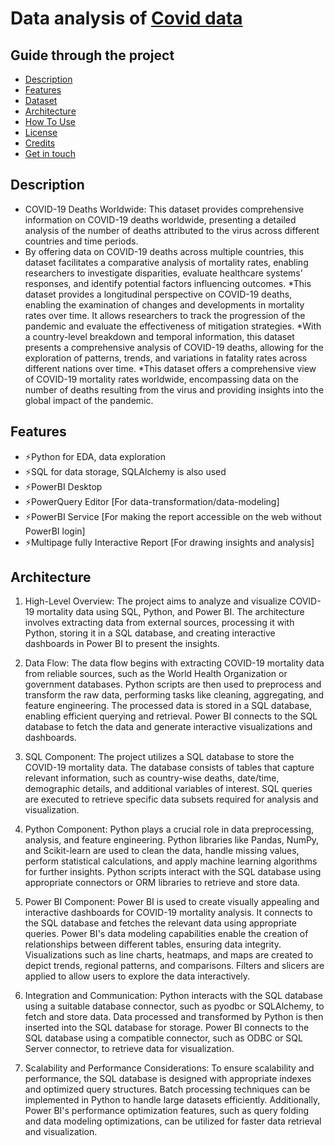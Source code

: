 # Data analysis of [Covid data](https://ourworldindata.org/covid-deaths)

## Guide through the project
- [Description](#description) 
- [Features](#features)
- [Dataset](#dataset)
- [Architecture](#architecture)
- [How To Use](#how-to-use)
- [License](#license)
- [Credits](#credits)
- [Get in touch](#get-in-touch)

## Description
* COVID-19 Deaths Worldwide:
This dataset provides comprehensive information on COVID-19 deaths worldwide, presenting a detailed analysis of the number of deaths attributed to the virus across different countries and time periods.
* By offering data on COVID-19 deaths across multiple countries, this dataset facilitates a comparative analysis of mortality rates, enabling researchers to investigate disparities, evaluate healthcare systems' responses, and identify potential factors influencing outcomes.
*This dataset provides a longitudinal perspective on COVID-19 deaths, enabling the examination of changes and developments in mortality rates over time. It allows researchers to track the progression of the pandemic and evaluate the effectiveness of mitigation strategies.
*With a country-level breakdown and temporal information, this dataset presents a comprehensive analysis of COVID-19 deaths, allowing for the exploration of patterns, trends, and variations in fatality rates across different nations over time.
*This dataset offers a comprehensive view of COVID-19 mortality rates worldwide, encompassing data on the number of deaths resulting from the virus and providing insights into the global impact of the pandemic.

## Features
- ⚡Python for EDA, data exploration
- ⚡SQL for data storage, SQLAlchemy is also used
- ⚡PowerBI Desktop
- ⚡PowerQuery Editor [For data-transformation/data-modeling]  
- ⚡PowerBI Service [For making the report accessible on the web without PowerBI login]  
- ⚡Multipage fully Interactive Report [For drawing insights and analysis] 

## Architecture

1. High-Level Overview:
   The project aims to analyze and visualize COVID-19 mortality data using SQL, Python, and Power BI. The architecture involves extracting data from external sources, processing it with Python, storing it in a SQL database, and creating interactive dashboards in Power BI to present the insights.

2. Data Flow:
   The data flow begins with extracting COVID-19 mortality data from reliable sources, such as the World Health Organization or government databases. Python scripts are then used to preprocess and transform the raw data, performing tasks like cleaning, aggregating, and feature engineering. The processed data is stored in a SQL database, enabling efficient querying and retrieval. Power BI connects to the SQL database to fetch the data and generate interactive visualizations and dashboards.

3. SQL Component:
   The project utilizes a SQL database to store the COVID-19 mortality data. The database consists of tables that capture relevant information, such as country-wise deaths, date/time, demographic details, and additional variables of interest. SQL queries are executed to retrieve specific data subsets required for analysis and visualization.

4. Python Component:
   Python plays a crucial role in data preprocessing, analysis, and feature engineering. Python libraries like Pandas, NumPy, and Scikit-learn are used to clean the data, handle missing values, perform statistical calculations, and apply machine learning algorithms for further insights. Python scripts interact with the SQL database using appropriate connectors or ORM libraries to retrieve and store data.

5. Power BI Component:
   Power BI is used to create visually appealing and interactive dashboards for COVID-19 mortality analysis. It connects to the SQL database and fetches the relevant data using appropriate queries. Power BI's data modeling capabilities enable the creation of relationships between different tables, ensuring data integrity. Visualizations such as line charts, heatmaps, and maps are created to depict trends, regional patterns, and comparisons. Filters and slicers are applied to allow users to explore the data interactively.

6. Integration and Communication:
   Python interacts with the SQL database using a suitable database connector, such as pyodbc or SQLAlchemy, to fetch and store data. Data processed and transformed by Python is then inserted into the SQL database for storage. Power BI connects to the SQL database using a compatible connector, such as ODBC or SQL Server connector, to retrieve data for visualization.

7. Scalability and Performance Considerations:
   To ensure scalability and performance, the SQL database is designed with appropriate indexes and optimized query structures. Batch processing techniques can be implemented in Python to handle large datasets efficiently. Additionally, Power BI's performance optimization features, such as query folding and data modeling optimizations, can be utilized for faster data retrieval and visualization.

